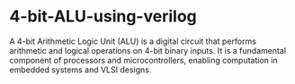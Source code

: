 # 4-bit-ALU-using-verilog
A 4-bit Arithmetic Logic Unit (ALU) is a digital circuit that performs arithmetic and logical operations on 4-bit binary inputs. It is a fundamental component of processors and microcontrollers, enabling computation in embedded systems and VLSI designs.
